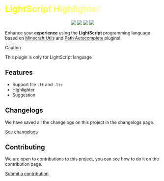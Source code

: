 <h1 style="background: linear-gradient(to right, yellow, white); -webkit-background-clip: text; color: transparent; animation: bounce 1.5s infinite ease-in-out;">LightScript Highlighter</h1>

 <p align="center">
  <img src="https://img.shields.io/badge/version-0.1.0%20notable-yellow?style=for-the-badge&logo=semver" />
  <img src="https://img.shields.io/badge/build-passing-brightgreen?style=for-the-badge&logo=githubactions&logoColor=white" />
  <img src="https://img.shields.io/badge/license-Apache%202.0-blue?style=for-the-badge&logo=open-source-initiative&logoColor=white" />
  <img src="https://img.shields.io/badge/status-active-success?style=for-the-badge&logo=pinboard&logoColor=white" />
</p>

Enhance your <strong>experience</strong> using the <strong>LightScript</strong> programming language based on [Minecraft Utils](https://github.com/vytdev/minecraft-acode-plugin) and [Path Autocomplete](https://gist.github.com/legendSabbir/eba2e344e21c6cbe39223a277250c557) plugins!

> [!CAUTION]
> This plugin is only for LightScript language

## Features
- Support file ``.lt`` and ``.ltc``
- Highlighter
- Suggestion

## Changelogs
We have saved all the changelogs on this project in the changelogs page.

[See changelogs](https://github.com/soteenstudio/lightscript-highlighter/blob/main/plugin/CHANGELOGS.md)

## Contributing
We are open to contributions to this project, you can see how to do it on the contribution page.

[Submit a contribution](https://github.com/soteenstudio/lightscript-highlighter/blob/main/CONTRIBUTING.md)

<div style="display: none; color: black;">
  <style>
  @keyframes bounce {
    0%, 100% {
      transform: translateY(0);
    }
    50% {
      transform: translateY(-10px);
    }
  }
  </style>
</div>